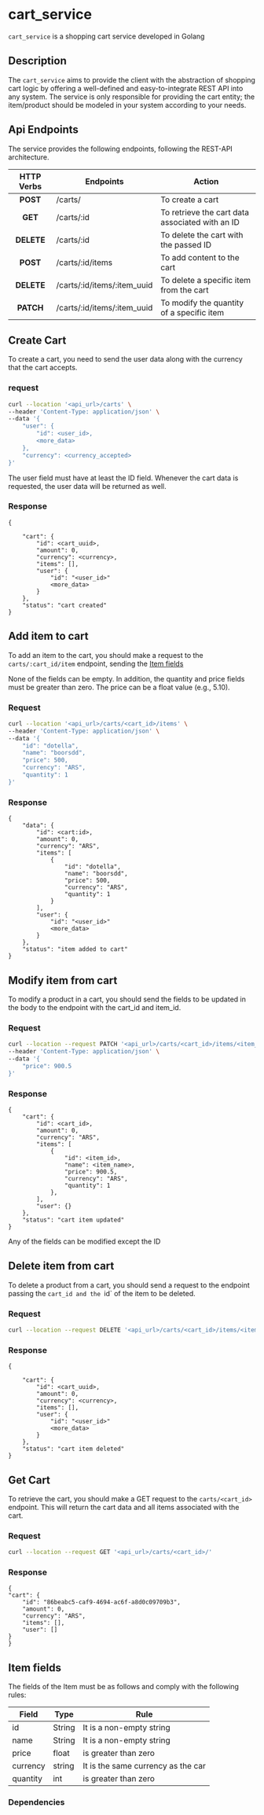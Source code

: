 # cart_service

`cart_service` is a shopping cart service developed in Golang

## Description

The `cart_service` aims to provide the client with the abstraction of shopping cart logic by offering a well-defined and easy-to-integrate REST API into any system. The service is only responsible for providing the cart entity; the item/product should be modeled in your system according to your needs.

## Api Endpoints

The service provides the following endpoints, following the REST-API architecture.

| HTTP Verbs | Endpoints                   | Action                                          |
| :--------: | --------------------------- | ----------------------------------------------- |
|  **POST**  | /carts/                     | To create a cart                                |
|  **GET**   | /carts/:id                  | To retrieve the cart data associated with an ID |
| **DELETE** | /carts/:id                  | To delete the cart with the passed ID           |
|  **POST**  | /carts/:id/items            | To add content to the cart                      |
| **DELETE** | /carts/:id/items/:item_uuid | To delete a specific item from the cart         |
| **PATCH**  | /carts/:id/items/:item_uuid | To modify the quantity of a specific item       |


## Create Cart
To create a cart, you need to send the user data along with the currency that the cart accepts.
### request
```bash
curl --location '<api_url>/carts' \
--header 'Content-Type: application/json' \
--data '{
    "user": {
        "id": <user_id>,
        <more_data>
    },
    "currency": <currency_accepted>
}'
```
The user field must have at least the ID field. Whenever the cart data is requested, the user data will be returned as well.

### Response
    {
        
        "cart": {
            "id": <cart_uuid>,
            "amount": 0,
            "currency": <currency>,
            "items": [],
            "user": {
                "id": "<user_id>"
                <more_data>
            }
        },
        "status": "cart created"
    }

## Add item to cart

To add an item to the cart, you should make a request to the `carts/:cart_id/item` endpoint, sending the [Item fields](#Item-fields)


None of the fields can be empty. In addition, the quantity and price fields must be greater than zero. The price can be a float value (e.g., 5.10).
### Request
```bash
curl --location '<api_url>/carts/<cart_id>/items' \
--header 'Content-Type: application/json' \
--data '{
    "id": "dotella",
    "name": "boorsdd",
    "price": 500,
    "currency": "ARS",
    "quantity": 1
}'
```

### Response
    {
        "data": {
            "id": <cart:id>,
            "amount": 0,
            "currency": "ARS",
            "items": [
                {
                    "id": "dotella",
                    "name": "boorsdd",
                    "price": 500,
                    "currency": "ARS",
                    "quantity": 1
                }
            ],
            "user": {
                "id": "<user_id>"
                <more_data>
            }
        },
        "status": "item added to cart"
    }


## Modify item from cart
To modify a product in a cart, you should send the fields to be updated in the body to the endpoint with the cart_id and item_id.
### Request
```bash
curl --location --request PATCH '<api_url>/carts/<cart_id>/items/<item_id>' \
--header 'Content-Type: application/json' \
--data '{
    "price": 900.5
}'
```
### Response 
    {
        "cart": {
            "id": <cart_id>,
            "amount": 0,
            "currency": "ARS",
            "items": [
                {
                    "id": <item_id>,
                    "name": <item_name>,
                    "price": 900.5,
                    "currency": "ARS",
                    "quantity": 1
                },
            ],
            "user": {}
        },
        "status": "cart item updated"
    }


Any of the fields can be modified except the ID
## Delete item from cart

To delete a product from a cart, you should send a request to the endpoint passing the `cart_id and the `id` of the item to be deleted.
### Request
```bash
curl --location --request DELETE '<api_url>/carts/<cart_id>/items/<item_id>'
```

### Response
    {
        
        "cart": {
            "id": <cart_uuid>,
            "amount": 0,
            "currency": <currency>,
            "items": [],
            "user": {
                "id": "<user_id>"
                <more_data>
            }
        },
        "status": "cart item deleted"
    }

## Get Cart 
To retrieve the cart, you should make a GET request to the `carts/<cart_id>` endpoint. This will return the cart data and all items associated with the cart.

### Request
```bash
curl --location --request GET '<api_url>/carts/<cart_id>/'
```


### Response
    {
    "cart": {
        "id": "86beabc5-caf9-4694-ac6f-a8d0c09709b3",
        "amount": 0,
        "currency": "ARS",
        "items": [],
        "user": []
    }
    }

## Item fields 
The fields of the Item must be as follows and comply with the following rules:

| Field | Type | Rule |
|-------|------|------|
| id | String | It is a non-empty string |
| name | String | It is a non-empty string |
| price| float | is greater than zero |
| currency| string | It is the same currency as the car |
| quantity| int | is greater than zero |


### Dependencies